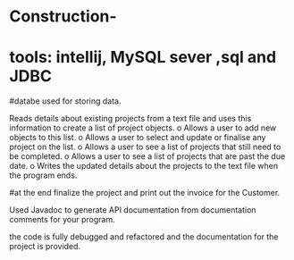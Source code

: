 # Construction-

# tools: intellij, MySQL sever ,sql and JDBC
#databe used for storing data.

Reads details about existing projects from a text file and uses this
information to create a list of project objects.
o Allows a user to add new objects to this list.
o Allows a user to select and update or finalise any project on the list.
o Allows a user to see a list of projects that still need to be completed.
o Allows a user to see a list of projects that are past the due date.
o Writes the updated details about the projects to the text file when
the program ends.

#at the end finalize the project and print out the invoice for the Customer.

Used Javadoc to generate API documentation from documentation
comments for your program.

the code is fully debugged and refactored and the documentation
for the project is provided.
